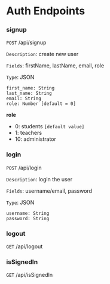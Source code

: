 # Auth Endpoints

### signup

`POST` /api/signup

`Description`: create new user

`Fields`: firstName, lastName, email, role

`Type`: JSON

```
first_name: String
last_name: String
email: String
role: Number [default = 0]
```

<strong>role</strong>

-   0: students `[default value]`
-   1: teachers
-   10: administrator

### login

`POST` /api/login

`Description`: login the user

`Fields`: username/email, password

`Type`: JSON

```
username: String
password: String
```

### logout

`GET` /api/logout

### isSignedIn

`GET` /api/isSignedIn
